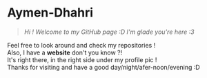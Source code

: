 # Aymen-Dhahri
>*Hi ! Welcome to my GitHub page :D I'm glade you're here :3*

Feel free to look around and check my repositories !    
Also, I have a **website** don't you know ?!  
It's right there, in the right side under my profile pic !  
Thanks for visiting and have a good day/night/afer-noon/evening :D  
